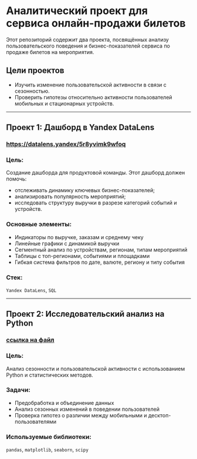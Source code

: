 # Аналитический проект для сервиса онлайн-продажи билетов 

Этот репозиторий содержит два проекта, посвящённых анализу пользовательского поведения и бизнес-показателей сервиса по продаже билетов на мероприятия. 

## Цели проектов

- Изучить изменение пользовательской активности в связи с сезонностью.
- Проверить гипотезы относительно активности пользователей мобильных и стационарных устройств.

---

## Проект 1: Дaшборд в Yandex DataLens
### https://datalens.yandex/5r8yvimk9wfoq

### Цель:
Создание дашборда для продуктовой команды. Этот дашборд должен помочь:
- отслеживать динамику ключевых бизнес-показателей;
- анализировать популярность мероприятий;
- исследовать структуру выручки в разрезе категорий событий и устройств.

### Основные элементы:
- Индикаторы по выручке, заказам и среднему чеку
- Линейные графики с динамикой выручки
- Сегментный анализ по устройствам, регионам, типам мероприятий
- Таблицы с топ-регионами, событиями и площадками
- Гибкая система фильтров по дате, валюте, региону и типу события

### Стек:
`Yandex DataLens`, `SQL`

---

## Проект 2: Исследовательский анализ на Python
### [ссылка на файл](https://github.com/Lena-Artemenko/data-analyst-portfolio/blob/db30e671341cf89cad312bacc914d2cce631d792/online-tickets-analytics/analyze-online-tickets-service.ipynb)

### Цель:
Анализ сезонности и пользовательской активности с использованием Python и статистических методов.

### Задачи:
- Предобработка и объединение данных
- Анализ сезонных изменений в поведении пользователей
- Проверка гипотез о различии между мобильными и десктоп-пользователями

### Используемые библиотеки:
`pandas`, `matplotlib`, `seaborn`, `scipy`

